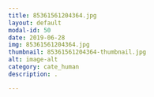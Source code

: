 ```yaml
---
title: 85361561204364.jpg
layout: default
modal-id: 50
date: 2019-06-28
img: 85361561204364.jpg
thumbnail: 85361561204364-thumbnail.jpg
alt: image-alt
category: cate_human
description: .

---
```

